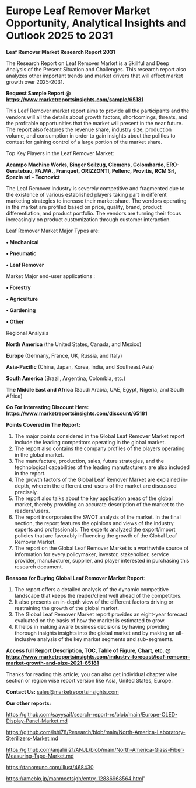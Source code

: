 # Europe Leaf Remover Market Opportunity, Analytical Insights and Outlook 2025 to 2031

<strong>Leaf Remover Market Research Report 2031</strong>

The Research Report on Leaf Remover Market is a Skillful and Deep Analysis of the Present Situation and Challenges. This research report also analyzes other important trends and market drivers that will affect market growth over 2025-2031.

<strong>Request Sample Report @ <a href=https://www.marketreportsinsights.com/sample/65181>https://www.marketreportsinsights.com/sample/65181</a></strong>

This Leaf Remover market report aims to provide all the participants and the vendors will all the details about growth factors, shortcomings, threats, and the profitable opportunities that the market will present in the near future. The report also features the revenue share, industry size, production volume, and consumption in order to gain insights about the politics to contest for gaining control of a large portion of the market share.

Top Key Players in the Leaf Remover Market:

<strong>Acampo Machine Works, Binger Seilzug, Clemens, Colombardo, ERO-Geratebau, FA.MA., Franquet, ORIZZONTI, Pellenc, Provitis, RCM Srl, Spezia srl - Tecnovict</strong>

The Leaf Remover Industry is severely competitive and fragmented due to the existence of various established players taking part in different marketing strategies to increase their market share. The vendors operating in the market are profiled based on price, quality, brand, product differentiation, and product portfolio. The vendors are turning their focus increasingly on product customization through customer interaction.

Leaf Remover Market Major Types are:

<strong>• Mechanical

• Pneumatic

• Leaf Remover</strong>

Market Major end-user applications :

<strong>• Forestry

• Agriculture

• Gardening

• Other</strong>

Regional Analysis

</u><strong><b>North America</b></strong> (the United States, Canada, and Mexico)

<strong><b>Europe </b></strong>(Germany, France, UK, Russia, and Italy)

<strong><b>Asia-Pacific</b></strong> (China, Japan, Korea, India, and Southeast Asia)

<strong><b>South America</b></strong> (Brazil, Argentina, Colombia, etc.)

<strong><b>The Middle East and Africa</b></strong> (Saudi Arabia, UAE, Egypt, Nigeria, and South Africa)

<strong>Go For Interesting Discount Here: <a href=https://www.marketreportsinsights.com/discount/65181>https://www.marketreportsinsights.com/discount/65181</a></strong>

<strong>Points Covered in The Report:</strong>
<ol>
  <li>The major points considered in the Global Leaf Remover Market report include the leading competitors operating in the global market.</li>
  <li>The report also contains the company profiles of the players operating in the global market.</li>
  <li>The manufacture, production, sales, future strategies, and the technological capabilities of the leading manufacturers are also included in the report.</li>
  <li>The growth factors of the Global Leaf Remover Market are explained in-depth, wherein the different end-users of the market are discussed precisely.</li>
  <li>The report also talks about the key application areas of the global market, thereby providing an accurate description of the market to the readers/users.</li>
  <li>The report incorporates the SWOT analysis of the market. In the final section, the report features the opinions and views of the industry experts and professionals. The experts analyzed the export/import policies that are favorably influencing the growth of the Global Leaf Remover Market.</li>
  <li>The report on the Global Leaf Remover Market is a worthwhile source of information for every policymaker, investor, stakeholder, service provider, manufacturer, supplier, and player interested in purchasing this research document.</li>
</ol>
<strong>Reasons for Buying Global Leaf Remover Market Report:</strong>

<ol>
  <li>The report offers a detailed analysis of the dynamic competitive landscape that keeps the reader/client well ahead of the competitors.</li>
  <li>It also presents an in-depth view of the different factors driving or restraining the growth of the global market.</li>
  <li>The Global Leaf Remover Market report provides an eight-year forecast evaluated on the basis of how the market is estimated to grow.</li>
  <li>It helps in making aware business decisions by having providing thorough insights insights into the global market and by making an all-inclusive analysis of the key market segments and sub-segments.</li>
</ol>
<strong>Access full Report Description, TOC, Table of Figure, Chart, etc. @ <a href=https://www.marketreportsinsights.com/industry-forecast/leaf-remover-market-growth-and-size-2021-65181>https://www.marketreportsinsights.com/industry-forecast/leaf-remover-market-growth-and-size-2021-65181</a></strong>


Thanks for reading this article; you can also get individual chapter wise section or region wise report version like Asia, United States, Europe.

<strong>Contact Us:</strong>
sales@marketreportsinsights.com

<strong>Our other reports:</strong>

<a href=https://github.com/sayysaif/search-report-re/blob/main/Europe-OLED-Display-Panel-Market.md>https://github.com/sayysaif/search-report-re/blob/main/Europe-OLED-Display-Panel-Market.md</a>

<a href=https://github.com/Ishi78/Research/blob/main/North-America-Laboratory-Sterilizers-Market.md>https://github.com/Ishi78/Research/blob/main/North-America-Laboratory-Sterilizers-Market.md</a>

<a href=https://github.com/anjaliiii21/ANJL/blob/main/North-America-Glass-Fiber-Measuring-Tape-Market.md>https://github.com/anjaliiii21/ANJL/blob/main/North-America-Glass-Fiber-Measuring-Tape-Market.md</a>

<a href=https://tanomuno.com/illust/468430>https://tanomuno.com/illust/468430</a>

<a href=https://ameblo.jp/manmeetsigh/entry-12886968564.html>https://ameblo.jp/manmeetsigh/entry-12886968564.html</a>"
